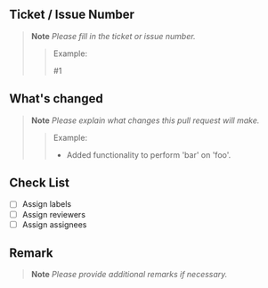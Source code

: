 <!-- markdownlint-disable MD004 MD041 -->

## Ticket / Issue Number

> **Note**
> *Please fill in the ticket or issue number.*
> > Example:
> >
> > #1

## What's changed

> **Note**
> *Please explain what changes this pull request will make.*
> > Example:
> >
> > - Added functionality to perform 'bar' on 'foo'.

## Check List

- [ ] Assign labels
- [ ] Assign reviewers
- [ ] Assign assignees

## Remark

> **Note**
> *Please provide additional remarks if necessary.*

<!-- markdownlint-enable MD004 MD041 -->
